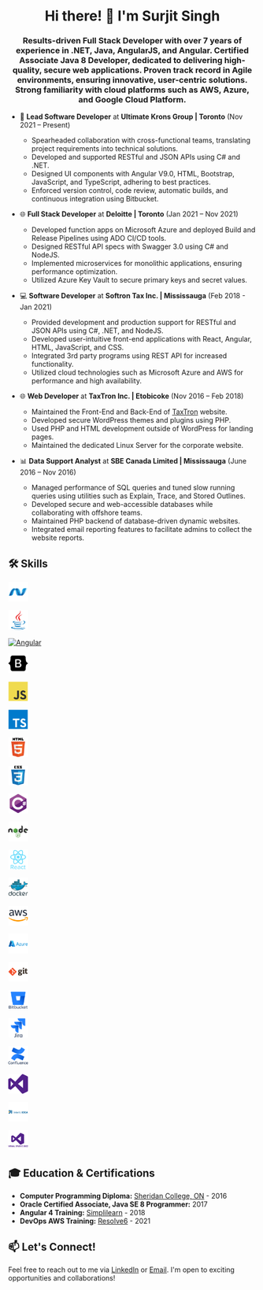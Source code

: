 <h1 align="center">Hi there! 👋 I'm Surjit Singh</h1>
<h3 align="center">Results-driven Full Stack Developer with over 7 years of experience in .NET, Java, AngularJS, and Angular. Certified Associate Java 8 Developer, dedicated to delivering high-quality, secure web applications. Proven track record in Agile environments, ensuring innovative, user-centric solutions. Strong familiarity with cloud platforms such as AWS, Azure, and Google Cloud Platform.</h3>

- 🚀 **Lead Software Developer** at **Ultimate Krons Group | Toronto** (Nov 2021 – Present)
  - Spearheaded collaboration with cross-functional teams, translating project requirements into technical solutions.
  - Developed and supported RESTful and JSON APIs using C# and .NET.
  - Designed UI components with Angular V9.0, HTML, Bootstrap, JavaScript, and TypeScript, adhering to best practices.
  - Enforced version control, code review, automatic builds, and continuous integration using Bitbucket.

- 🌐 **Full Stack Developer** at **Deloitte | Toronto** (Jan 2021 – Nov 2021)
  - Developed function apps on Microsoft Azure and deployed Build and Release Pipelines using ADO CI/CD tools.
  - Designed RESTful API specs with Swagger 3.0 using C# and NodeJS.
  - Implemented microservices for monolithic applications, ensuring performance optimization.
  - Utilized Azure Key Vault to secure primary keys and secret values.

- 💻 **Software Developer** at **Softron Tax Inc. | Mississauga** (Feb 2018 - Jan 2021)
  - Provided development and production support for RESTful and JSON APIs using C#, .NET, and NodeJS.
  - Developed user-intuitive front-end applications with React, Angular, HTML, JavaScript, and CSS.
  - Integrated 3rd party programs using REST API for increased functionality.
  - Utilized cloud technologies such as Microsoft Azure and AWS for performance and high availability.

- 🌐 **Web Developer** at **TaxTron Inc. | Etobicoke** (Nov 2016 – Feb 2018)
  - Maintained the Front-End and Back-End of [TaxTron](https://www.taxtron.ca) website.
  - Developed secure WordPress themes and plugins using PHP.
  - Used PHP and HTML development outside of WordPress for landing pages.
  - Maintained the dedicated Linux Server for the corporate website.

- 📊 **Data Support Analyst** at **SBE Canada Limited | Mississauga** (June 2016 – Nov 2016)
  - Managed performance of SQL queries and tuned slow running queries using utilities such as Explain, Trace, and Stored Outlines.
  - Developed secure and web-accessible databases while collaborating with offshore teams.
  - Maintained PHP backend of database-driven dynamic websites.
  - Integrated email reporting features to facilitate admins to collect the website reports.

## 🛠️ Skills

<p align="left">
  <!-- .NET -->
  <a href="https://dotnet.microsoft.com/" target="_blank" rel="noreferrer"> <img src="https://raw.githubusercontent.com/devicons/devicon/master/icons/dot-net/dot-net-original.svg" alt=".NET" width="40" height="40"/> </a>

  <!-- Java -->
  <a href="https://www.java.com" target="_blank" rel="noreferrer"> <img src="https://raw.githubusercontent.com/devicons/devicon/master/icons/java/java-original.svg" alt="Java" width="40" height="40"/> </a>

  <!-- Angular -->
  <a href="https://angular.io" target="_blank" rel="noreferrer"> <img src="https://angular.io/assets/images/logos/angular/angular.svg" alt="Angular" width="40" height="40"/> </a>

  <!-- Bootstrap -->
  <a href="https://getbootstrap.com/" target="_blank" rel="noreferrer"> <img src="https://raw.githubusercontent.com/devicons/devicon/master/icons/bootstrap/bootstrap-plain.svg" alt="Bootstrap" width="40" height="40"/> </a>

  <!-- JavaScript -->
  <a href="https://www.javascript.com/" target="_blank" rel="noreferrer"> <img src="https://raw.githubusercontent.com/devicons/devicon/master/icons/javascript/javascript-original.svg" alt="JavaScript" width="40" height="40"/> </a>

  <!-- TypeScript -->
  <a href="https://www.typescriptlang.org/" target="_blank" rel="noreferrer"> <img src="https://raw.githubusercontent.com/devicons/devicon/master/icons/typescript/typescript-original.svg" alt="TypeScript" width="40" height="40"/> </a>

  <!-- HTML5 -->
  <a href="https://www.w3schools.com/html/" target="_blank" rel="noreferrer"> <img src="https://raw.githubusercontent.com/devicons/devicon/master/icons/html5/html5-original-wordmark.svg" alt="HTML5" width="40" height="40"/> </a>

  <!-- CSS3 -->
  <a href="https://www.w3schools.com/css/" target="_blank" rel="noreferrer"> <img src="https://raw.githubusercontent.com/devicons/devicon/master/icons/css3/css3-original-wordmark.svg" alt="CSS3" width="40" height="40"/> </a>

  <!-- C# -->
  <a href="https://docs.microsoft.com/en-us/dotnet/csharp/" target="_blank" rel="noreferrer"> <img src="https://raw.githubusercontent.com/devicons/devicon/master/icons/csharp/csharp-original.svg" alt="C#" width="40" height="40"/> </a>

  <!-- Node.js -->
  <a href="https://nodejs.org/" target="_blank" rel="noreferrer"> <img src="https://raw.githubusercontent.com/devicons/devicon/master/icons/nodejs/nodejs-original-wordmark.svg" alt="Node.js" width="40" height="40"/> </a>

  <!-- React -->
  <a href="https://reactjs.org/" target="_blank" rel="noreferrer"> <img src="https://raw.githubusercontent.com/devicons/devicon/master/icons/react/react-original-wordmark.svg" alt="React" width="40" height="40"/> </a>

  <!-- Docker -->
  <a href="https://www.docker.com/" target="_blank" rel="noreferrer"> <img src="https://raw.githubusercontent.com/devicons/devicon/master/icons/docker/docker-original-wordmark.svg" alt="Docker" width="40" height="40"/> </a>

  <!-- AWS -->
  <a href="https://aws.amazon.com/" target="_blank" rel="noreferrer"> <img src="https://raw.githubusercontent.com/devicons/devicon/master/icons/amazonwebservices/amazonwebservices-original-wordmark.svg" alt="AWS" width="40" height="40"/> </a>

  <!-- Azure -->
  <a href="https://azure.microsoft.com/" target="_blank" rel="noreferrer"> <img src="https://raw.githubusercontent.com/devicons/devicon/master/icons/azure/azure-original-wordmark.svg" alt="Azure" width="40" height="40"/> </a>

  <!-- Git -->
  <a href="https://git-scm.com/" target="_blank" rel="noreferrer"> <img src="https://raw.githubusercontent.com/devicons/devicon/master/icons/git/git-original-wordmark.svg" alt="Git" width="40" height="40"/> </a>

  <!-- Bitbucket -->
  <a href="https://bitbucket.org/" target="_blank" rel="noreferrer"> <img src="https://raw.githubusercontent.com/devicons/devicon/master/icons/bitbucket/bitbucket-original-wordmark.svg" alt="Bitbucket" width="40" height="40"/> </a>

  <!-- Jira -->
  <a href="https://www.atlassian.com/software/jira" target="_blank" rel="noreferrer"> <img src="https://raw.githubusercontent.com/devicons/devicon/master/icons/jira/jira-original-wordmark.svg" alt="Jira" width="40" height="40"/> </a>

  <!-- Confluence -->
  <a href="https://www.atlassian.com/software/confluence" target="_blank" rel="noreferrer"> <img src="https://raw.githubusercontent.com/devicons/devicon/master/icons/confluence/confluence-original-wordmark.svg" alt="Confluence" width="40" height="40"/> </a>

  <!-- Visual Studio Code -->
  <a href="https://code.visualstudio.com/" target="_blank" rel="noreferrer"> <img src="https://raw.githubusercontent.com/devicons/devicon/master/icons/visualstudio/visualstudio-plain.svg" alt="Visual Studio Code" width="40" height="40"/> </a>

  <!-- IntelliJ IDEA -->
  <a href="https://www.jetbrains.com/idea/" target="_blank" rel="noreferrer"> <img src="https://raw.githubusercontent.com/devicons/devicon/master/icons/intellij/intellij-original-wordmark.svg" alt="IntelliJ IDEA" width="40" height="40"/> </a>

  <!-- Visual Studio -->
  <a href="https://visualstudio.microsoft.com/" target="_blank" rel="noreferrer"> <img src="https://raw.githubusercontent.com/devicons/devicon/master/icons/visualstudio/visualstudio-plain-wordmark.svg" alt="Visual Studio" width="40" height="40"/> </a>
</p>


<!-- Add similar blocks for other tools and technologies -->

## 🎓 Education & Certifications

- **Computer Programming Diploma:** [Sheridan College, ON](https://www.sheridancollege.ca/) - 2016
- **Oracle Certified Associate, Java SE 8 Programmer:** 2017
- **Angular 4 Training:** [Simplilearn](https://www.simplilearn.com/) - 2018
- **DevOps AWS Training:** [Resolve6](https://www.resolve6.com/) - 2021

## 📫 Let's Connect!

Feel free to reach out to me via [LinkedIn](www.linkedin.com/in/ss-surjit-singh) or [Email](mailto:lubana.surjitsingh68@gmail.com). I'm open to exciting opportunities and collaborations!
